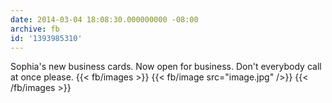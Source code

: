 ```yaml
---
date: 2014-03-04 18:08:30.000000000 -08:00
archive: fb
id: '1393985310'
---
```


Sophia's new business cards. Now open for business. Don't everybody call at once please.
{{< fb/images >}}
{{< fb/image src="image.jpg" />}}
{{< /fb/images >}}
